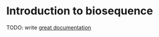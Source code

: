 # Introduction to biosequence

TODO: write [great documentation](http://jacobian.org/writing/great-documentation/what-to-write/)

